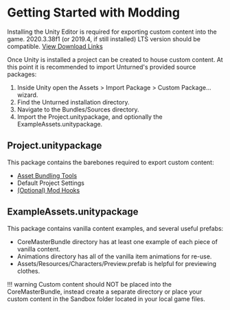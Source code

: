# Getting Started with Modding

Installing the Unity Editor is required for exporting custom content into the game. 2020.3.38f1 (or 2019.4, if still installed) LTS version should be compatible. [View Download Links](https://unity.com/releases/editor/qa/lts-releases?version=2020.3)

Once Unity is installed a project can be created to house custom content. At this point it is recommended to import Unturned's provided source packages:

1. Inside Unity open the Assets > Import Package > Custom Package... wizard.
2. Find the Unturned installation directory.
3. Navigate to the Bundles/Sources directory.
4. Import the Project.unitypackage, and optionally the ExampleAssets.unitypackage.

## Project.unitypackage

This package contains the barebones required to export custom content:

- [Asset Bundling Tools](AssetBundles.md)
- Default Project Settings
- [(Optional) Mod Hooks](ModHooks.md)

## ExampleAssets.unitypackage

This package contains vanilla content examples, and several useful prefabs:

- CoreMasterBundle directory has at least one example of each piece of vanilla content.
- Animations directory has all of the vanilla item animations for re-use.
- Assets/Resources/Characters/Preview.prefab is helpful for previewing clothes.

!!! warning
    Custom content should NOT be placed into the CoreMasterBundle, instead create a separate directory or place your custom content in the Sandbox folder located in your local game files.
